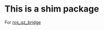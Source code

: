 # This is a shim package
For [ros_gz_bridge](https://github.com/gazebosim/ros_gz/tree/ros2/ros_gz_bridge)
